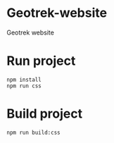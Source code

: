 # Geotrek-website
Geotrek website

# Run project

```
npm install
npm run css
```

# Build project

```
npm run build:css
```
